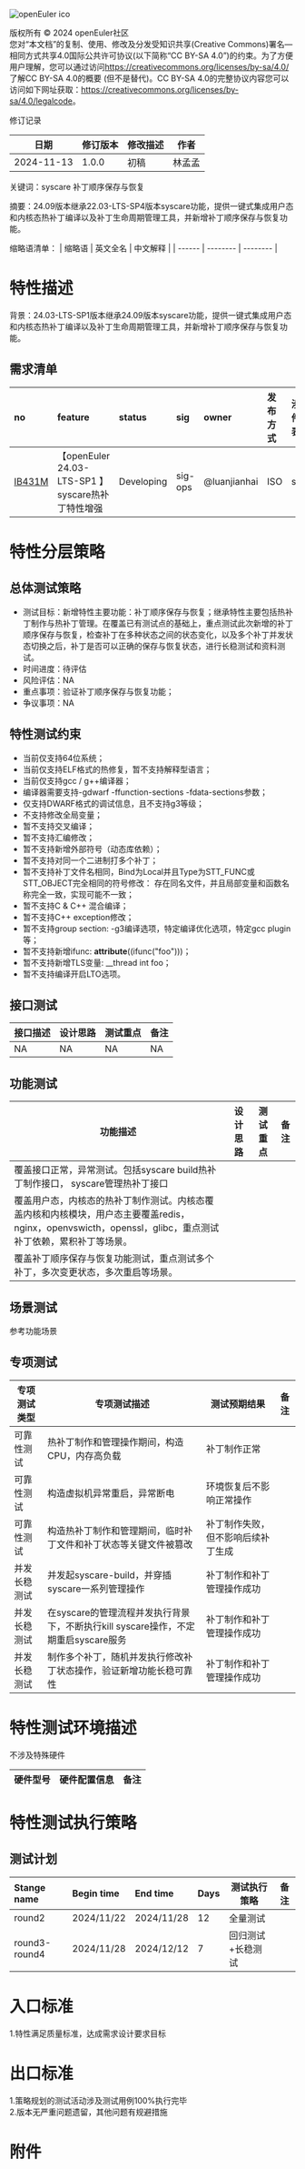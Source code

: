 ![openEuler ico](../../images/openEuler.png)

版权所有 © 2024 openEuler社区  
您对“本文档”的复制、使用、修改及分发受知识共享(Creative Commons)署名—相同方式共享4.0国际公共许可协议(以下简称“CC BY-SA
4.0”)的约束。为了方便用户理解，您可以通过访问<https://creativecommons.org/licenses/by-sa/4.0/>了解CC BY-SA 4.0的概要 (但不是替代)。CC BY-SA
4.0的完整协议内容您可以访问如下网址获取：<https://creativecommons.org/licenses/by-sa/4.0/legalcode>。

 修订记录

| 日期 | 修订版本     | 修改描述  | 作者 |
| ---- | ----------- | -------- | ---- |
| 2024-11-13 |  1.0.0    |  初稿     | 林孟孟 |

关键词：syscare 补丁顺序保存与恢复

摘要：24.09版本继承22.03-LTS-SP4版本syscare功能，提供一键式集成用户态和内核态热补丁编译以及补丁生命周期管理工具，并新增补丁顺序保存与恢复功能。

缩略语清单：
| 缩略语 | 英文全名 | 中文解释 |
| ------ | -------- | -------- |

# 特性描述
<!-- 主要介绍特性实现的背景、功能以及作用 -->
背景：24.03-LTS-SP1版本继承24.09版本syscare功能，提供一键式集成用户态和内核态热补丁编译以及补丁生命周期管理工具，并新增补丁顺序保存与恢复功能。

## 需求清单
|no|feature|status|sig|owner|发布方式|涉及软件包列表|
|:----|:---|:---|:--|:----|:----|:----|
|[IB431M](https://gitee.com/openeuler/release-management/issues/IB431M?from=project-issue)| 【openEuler 24.03-LTS-SP1 】syscare热补丁特性增强 | Developing | sig-ops | @luanjianhai | ISO  | syscare |



# 特性分层策略
## 总体测试策略
<!-- 主要描述特性的整体测试策略，主要开展哪些测试(接口/功能/场景/专项) -->

- 测试目标：新增特性主要功能：补丁顺序保存与恢复；继承特性主要包括热补丁制作与热补丁管理。在覆盖已有测试点的基础上，重点测试此次新增的补丁顺序保存与恢复，检查补丁在多种状态之间的状态变化，以及多个补丁并发状态切换之后，补丁是否可以正确的保存与恢复状态，进行长稳测试和资料测试。
- 时间进度：待评估
- 风险评估：NA
- 重点事项：验证补丁顺序保存与恢复功能；
- 争议事项：NA

## 特性测试约束
<!-- 主要描述特性测试的约束条件 -->

- 当前仅支持64位系统；
- 当前仅支持ELF格式的热修复，暂不支持解释型语言；
- 当前仅支持gcc / g++编译器；
- 编译器需要支持-gdwarf -ffunction-sections -fdata-sections参数；
- 仅支持DWARF格式的调试信息，且不支持g3等级；
- 不支持修改全局变量；
- 暂不支持交叉编译；
- 暂不支持汇编修改；
- 暂不支持新增外部符号（动态库依赖）；
- 暂不支持对同一个二进制打多个补丁；
- 暂不支持补丁文件名相同，Bind为Local并且Type为STT_FUNC或STT_OBJECT完全相同的符号修改： 存在同名文件，并且局部变量和函数名称完全一致，实现可能不一致；
- 暂不支持C & C++ 混合编译；
- 暂不支持C++ exception修改；
- 暂不支持group section: -g3编译选项，特定编译优化选项，特定gcc plugin等；
- 暂不支持新增ifunc: __attribute__((ifunc("foo")))；
- 暂不支持新增TLS变量: __thread int foo；
- 暂不支持编译开启LTO选项。

## 接口测试
<!-- 主要描述接口级测试策略及测试设计思路 -->

| 接口描述 | 设计思路 | 测试重点 | 备注 |
| ------- | ------- | ------- | ---- |
| NA | NA  | NA  | NA  |

## 功能测试
<!-- 主要描述特性提供的功能的测试策略及测试思路 -->

| 功能描述 | 设计思路 | 测试重点 | 备注 |
| ------- | ------- | ------- | ---- |
| 覆盖接口正常，异常测试。包括syscare build热补丁制作接口， syscare管理热补丁接口 |   |      |      |
| 覆盖用户态，内核态的热补丁制作测试。内核态覆盖内核和内核模块，用户态主要覆盖redis，nginx，openvswicth，openssl，glibc，重点测试补丁依赖，累积补丁等场景。 |   |      |
| 覆盖补丁顺序保存与恢复功能测试，重点测试多个补丁，多次变更状态，多次重启等场景。 |   |      |


## 场景测试
<!-- 主要描述对特性使用的主要场景的测试策略及测试思路 -->

参考功能场景

## 专项测试
<!-- 主要描述其他专项测试,如安全测试 稳定性测试 性能测试 兼容性测试等 -->

| 专项测试类型 | 专项测试描述 | 测试预期结果 | 备注 |
| ----------- | ----------- | ----------- | ---- |
| 可靠性测试 | 热补丁制作和管理操作期间，构造CPU，内存高负载 | 补丁制作正常 |      |
| 可靠性测试 | 构造虚拟机异常重启，异常断电 | 环境恢复后不影响正常操作 |      |
| 可靠性测试 | 构造热补丁制作和管理期间，临时补丁文件和补丁状态等关键文件被篡改 |补丁制作失败，但不影响后续补丁生成  |      |
| 并发长稳测试 | 并发起syscare-build，并穿插syscare一系列管理操作 | 补丁制作和补丁管理操作成功 |      |
| 并发长稳测试 | 在syscare的管理流程并发执行背景下，不断执行kill syscare操作，不定期重启syscare服务 | 补丁制作和补丁管理操作成功 |      |
| 并发长稳测试 | 制作多个补丁，随机并发执行修改补丁状态操作，验证新增功能长稳可靠性 |  补丁制作和补丁管理操作成功|      |

# 特性测试环境描述
<!-- 主要描述执行测试的硬件信息 -->
不涉及特殊硬件

| 硬件型号 | 硬件配置信息 | 备注 |
| -------- | ------------ | ---- |

# 特性测试执行策略

## 测试计划
<!-- 测试执行策略主要描述该轮次执行的分层策略中的测试项 -->

| Stange name   | Begin time | End time   | Days | 测试执行策略                   | 备注   |
| :------------ | :--------- | :--------- | ---- | ----------------------------- | ------ |
|     round2       |  2024/11/22        |2024/11/28       |     12|                    全量测试           |        |
|     round3-round4         |   2024/11/28         |  2024/12/12         |7      |   回归测试+长稳测试                            |        |

# 入口标准  
1.特性满足质量标准，达成需求设计要求目标

# 出口标准  
1.策略规划的测试活动涉及测试用例100%执行完毕  
2.版本无严重问题遗留，其他问题有规避措施

# 附件
